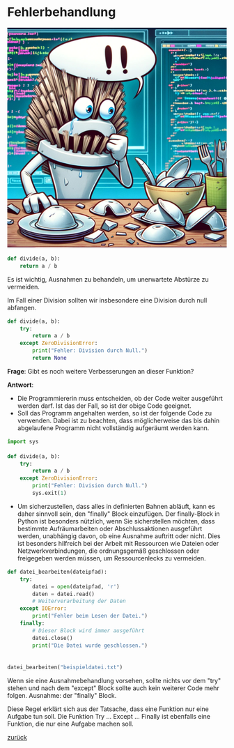 # Fehlerbehandlung

![Fehlerbehandlung](../clean_code/pictures/BrokenDishes.jpg)

```python
def divide(a, b):
    return a / b
```

Es ist wichtig, Ausnahmen zu behandeln, um unerwartete Abstürze zu vermeiden.

Im Fall einer Division sollten wir insbesondere eine Division durch null abfangen.

```python
def divide(a, b):
    try:
        return a / b
    except ZeroDivisionError:
        print("Fehler: Division durch Null.")
        return None
```

**Frage**: Gibt es noch weitere Verbesserungen an dieser Funktion?

**Antwort**:

- Die Programmiererin muss entscheiden, ob der Code weiter ausgeführt werden darf. Ist das der Fall, so ist der obige
  Code geeignet.
- Soll das Programm angehalten werden, so ist der folgende Code zu verwenden. Dabei ist zu beachten, dass möglicherweise
  das bis dahin abgelaufene Programm nicht vollständig aufgeräumt werden kann.

```python
import sys

def divide(a, b):
    try:
        return a / b
    except ZeroDivisionError:
        print("Fehler: Division durch Null.")
        sys.exit(1)
```

- Um sicherzustellen, dass alles in definierten Bahnen abläuft, kann es daher sinnvoll sein, den "finally" Block
  einzufügen. Der finally-Block in Python ist besonders nützlich, wenn Sie sicherstellen möchten, dass bestimmte
  Aufräumarbeiten oder Abschlussaktionen ausgeführt werden, unabhängig davon, ob eine Ausnahme auftritt oder nicht. Dies
  ist besonders hilfreich bei der Arbeit mit Ressourcen wie Dateien oder Netzwerkverbindungen, die ordnungsgemäß
  geschlossen oder freigegeben werden müssen, um Ressourcenlecks zu vermeiden.

```python
def datei_bearbeiten(dateipfad):
    try:
        datei = open(dateipfad, 'r')
        daten = datei.read()
        # Weiterverarbeitung der Daten
    except IOError:
        print("Fehler beim Lesen der Datei.")
    finally:
        # Dieser Block wird immer ausgeführt
        datei.close()
        print("Die Datei wurde geschlossen.")


datei_bearbeiten("beispieldatei.txt")
```

Wenn sie eine Ausnahmebehandlung vorsehen, sollte nichts vor dem "try" stehen und nach dem "except" Block sollte auch
kein weiterer Code mehr folgen. Ausnahme: der "finally" Block.

Diese Regel erklärt sich aus der Tatsache, dass eine Funktion nur eine Aufgabe tun soll. Die Funktion
Try ... Except ... Finally ist ebenfalls eine Funktion, die nur eine Aufgabe machen soll.

[zurück](../TheGoodPractices)